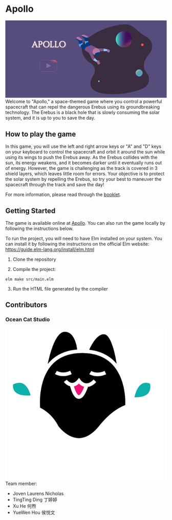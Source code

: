 # Apollo

![](doc/thumbnail.jpg)
Welcome to "Apollo," a space-themed game where you control a powerful spacecraft that can repel the dangerous Erebus using its groundbreaking technology. The Erebus is a black hole that is slowly consuming the solar system, and it is up to you to save the day.

## How to play the game

In this game, you will use the left and right arrow keys or "A" and "D" keys on your keyboard to control the spacecraft and orbit it around the sun while using its wings to push the Erebus away. As the Erebus collides with the sun, its energy weakens, and it becomes darker until it eventually runs out of energy. However, the game is challenging as the track is covered in 3 shield layers, which leaves little room for errors. Your objective is to protect the solar system by repelling the Erebus, so try your best to maneuver the spacecraft through the track and save the day!

For more information, please read through the [booklet](https://focs.ji.sjtu.edu.cn/silverfocs/demo/2021/p1team4/doc/booklet.pdf).

## Getting Started

The game is available online at [Apollo](https://focs.ji.sjtu.edu.cn/silverfocs/demo/2021/p1team4/). You can also run the game locally by following the instructions below.

To run the project, you will need to have Elm installed on your system. You can install it by following the instructions on the official Elm website: https://guide.elm-lang.org/install/elm.html

1. Clone the repository

2. Compile the project:

```
elm make src/main.elm
```

3. Run the HTML file generated by the compiler

## Contributors

### Ocean Cat Studio

![](assets/LogoDark.png)
Team member:

- Joven Laurens Nicholas
- TingTing Ding 丁婷婷
- Xu He 何煦
- YueWen Hou 侯悦文
